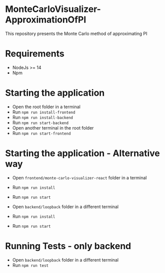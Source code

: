 # MonteCarloVisualizer-ApproximationOfPI

This repository presents the Monte Carlo method of approximating PI

# Requirements
- NodeJs >= 14
- Npm

# Starting the application
- Open the root folder in a terminal
- Run `npm run install-frontend` 
- Run `npm run install-backend` 
- Run `npm run start-backend` 
- Open another terminal in the root folder
- Run `npm run start-frontend` 

# Starting the application - Alternative way
- Open `frontend/monte-carlo-visualizer-react` folder in a terminal
- Run `npm run install` 
- Run `npm run start` 

- Open `backend/loopback` folder in a different terminal
- Run `npm run install` 
- Run `npm run start`

# Running Tests - only backend
- Open `backend/loopback` folder in a different terminal
- Run `npm run test`
